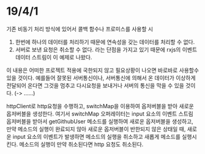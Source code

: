 # 19/4/1

기존 비동기 처리 방식에 있어서 콜백 함수나 프로미스를 사용할 시
1. 한번에 하나의 데이터를 처리하기 때문에 연속성을 갖는 데이터를 처리할 수 없다.
2. 서버로 보낸 요청은 취소할 수 없다.
라는 단점을 가지고 있기 때문에 rxjs의 이벤트 데이터 스트림이 이 예제로 나왔다.

이 내용은 어떠한 프로젝트 적용에 국한되지 않고 필요상황이 나오면 바로바로 사용할수 있을 것이다.
예를들어 잘못된 서버통신이나, 서버통신에 의해서 온 데이터가 이상하게 전달되어 온다면 그것을 멈추고 다시요청을 보내거나 서버의 통신을 막을 수 있을 것이다.
(-> ......)

httpClient로 http요청을 수행하고, switchMap을 이용하여 옵저버블을 받아 새로운 옵저버블을 생성한다. 여기서 switchMap 오퍼레이터는 input 요소의 이벤트 스트림 옵저버블을 받아서 getGithubUser 메소드를 실행하여 새로운 옵저버블을 생성하고, 만약 메소드의 실행이 완료되지 않아 새로운 옵저버블이 반한되지 않은 상태일 때, 새로운 input 요소의 이벤트가 발생하면 메소드의 실행을 취소하고 새롭게 메소드를 실행시킨다. 메소드의 실행이 만약 취소된다면 http 요청도 취소된다.
